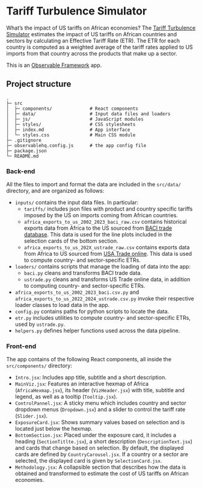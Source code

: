 # Tariff Turbulence Simulator

What’s the impact of US tariffs on African economies? The [Tariff Turbulence Simulator](https://data.one.org/analysis/tariff-turbulence-simulator) estimates the impact of US 
tariffs on African countries and sectors by calculating an Effective Tariff Rate (ETR). The ETR for each country is 
computed as a weighted average of the tariff rates applied to US imports from that country across the products that 
make up a sector.

This is an [Observable Framework](https://observablehq.com/framework/) app.

## Project structure

```text
.
├─ src
│  ├─ components/              # React components 
│  ├─ data/                    # Input data files and loaders
│  ├─ js/                      # JavaScript modules
│  ├─ styles/                  # CSS stylesheets
│  ├─ index.md                 # App interface
│  └─ styles.css               # Main CSS module
├─ .gitignore
├─ observablehq.config.js      # the app config file
├─ package.json
└─ README.md
```

### Back-end

All the files to import and format the data are included in the `src/data/` directory, and are organized as follows:

- `inputs/` contains the input data files. In particular:
  * `tariffs/` includes json files with product and country specific tariffs imposed by the US on imports coming from African countries. 
  * `africa_exports_to_us_2002_2023_baci_raw.csv` contains historical exports data from Africa to the US sourced from [BACI trade database](https://www.cepii.fr/CEPII/en/bdd_modele/bdd_modele_item.asp?id=37). This data is used for the line plots included in the selection cards of the bottom section.
  * `africa_exports_to_us_202X_ustrade_raw.csv` contains exports data from Africa to US sourced from [USA Trade online](https://usatrade.census.gov/index.php). This data is used to compute country- and sector-specific ETRs.
- `loaders/` contains scripts that manage the loading of data into the app:
  * `baci.py` cleans and transforms BACI trade data.
  * `ustrade.py` cleans and transforms US Trade online data, in addition to computing country- and sector-specific ETRs.
- `africa_exports_to_us_2002_2023_baci.csv.py` and `africa_exports_to_us_2022_2024_ustrade.csv.py` invoke their respective loader classes to load data in the app.
- `config.py` contains paths for python scripts to locate the data.
- `etr.py` includes utilities to compute country- and sector-specific ETRs, used by `ustrade.py`. 
- `helpers.py` defines helper functions used across the data pipeline.


### Front-end 

The app contains of the following React components, all inside the `src/components/` directory:

- `Intro.jsx`: Includes app title, subtitle and a short description.
- `MainViz.jsx`: Features an interactive hexmap of Africa (`AfricaHexmap.jsx`), its header (`VizHeader.jsx`) with title, subtitle and legend, as well as a tooltip (`Tooltip.jsx`).
- `ControlPannel.jsx`: A sticky menu which includes country and sector dropdown menus (`Dropdown.jsx`) and a slider to control the tariff rate (`Slider.jsx`).
- `ExposureCard.jsx`: Shows summary values based on selection and is located just below the hexmap.
- `BottomSection.jsx`: Placed under the exposure card, it includes a heading (`SectionTitlte.jsx`), a short description (`DescriptionText.jsx`) and cards that change based on selection. By default, the displayed cards are defined by `CountryCarousel.jsx`. If a country or a sector are selected, the displayed card is given by `SelectionCard.jsx`.
- `Methodology.jsx`: A collapsible section that describes how the data is obtained and transformed to estimate the cost of US tariffs on African economies.
